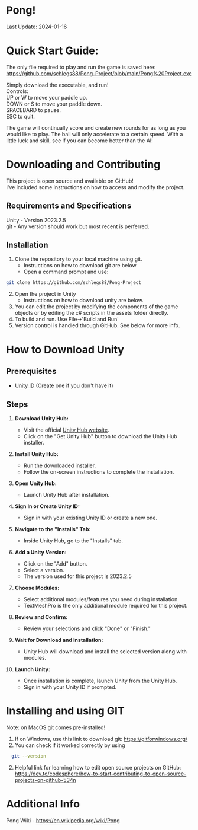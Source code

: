 # Pong!
Last Update: 2024-01-16
# Quick Start Guide:
The only file required to play and run the game is saved here:  
https://github.com/schlegs88/Pong-Project/blob/main/Pong%20Project.exe  

Simply download the executable, and run!  
Controls:  
UP or W to move your paddle up.  
DOWN or S to move your paddle down.  
SPACEBARD to pause.  
ESC to quit.  

The game will continually score and create new rounds for as long as you would like to play. The ball will only accelerate to a certain speed. With a little luck and skill, see if you can become better than the AI!

# Downloading and Contributing
This project is open source and available on GitHub!  
I've included some instructions on how to access and modify the project.  

## Requirements and Specifications
Unity - Version 2023.2.5  
git - Any version should work but most recent is perferred.  

## Installation
1. Clone the repository to your local machine using git. 
   - Instructions on how to download git are below
   - Open a command prompt and use:
  ```bash
  git clone https://github.com/schlegs88/Pong-Project
  ```
2. Open the project in Unity
   - Instructions on how to download unity are below.
3. You can edit the project by modifying the components of the game objects or by editing the c# scripts in the assets folder directly.  
4. To build and run. Use File->'Build and Run'
5. Version control is handled through GitHub. See below for more info.

# How to Download Unity

## Prerequisites

- [Unity ID](https://unity.com/) (Create one if you don't have it)

## Steps

1. **Download Unity Hub:**
   - Visit the official [Unity Hub website](https://unity.com/unity/features/hub).
   - Click on the "Get Unity Hub" button to download the Unity Hub installer.

2. **Install Unity Hub:**
   - Run the downloaded installer.
   - Follow the on-screen instructions to complete the installation.

3. **Open Unity Hub:**
   - Launch Unity Hub after installation.

4. **Sign In or Create Unity ID:**
   - Sign in with your existing Unity ID or create a new one.

5. **Navigate to the "Installs" Tab:**
   - Inside Unity Hub, go to the "Installs" tab.

6. **Add a Unity Version:**
   - Click on the "Add" button.
   - Select a version.
   - The version used for this project is 2023.2.5

7. **Choose Modules:**
   - Select additional modules/features you need during installation.
   - TextMeshPro is the only additional module required for this project.

8. **Review and Confirm:**
   - Review your selections and click "Done" or "Finish."

9. **Wait for Download and Installation:**
   - Unity Hub will download and install the selected version along with modules.

10. **Launch Unity:**
    - Once installation is complete, launch Unity from the Unity Hub.
    - Sign in with your Unity ID if prompted.

# Installing and using GIT
Note: on MacOS git comes pre-installed!
1. If on Windows, use this link to download git: https://gitforwindows.org/
2. You can check if it worked correctly by using
  ```bash
    git --version
  ```
2. Helpful link for learning how to edit open source projects on GitHub:
   https://dev.to/codesphere/how-to-start-contributing-to-open-source-projects-on-github-534n

# Additional Info
Pong Wiki - https://en.wikipedia.org/wiki/Pong  
